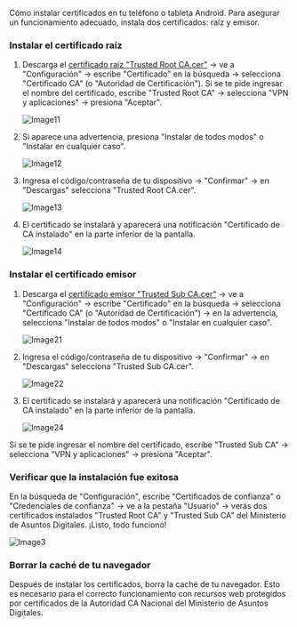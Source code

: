 Cómo instalar certificados en tu teléfono o tableta Android. Para asegurar un funcionamiento adecuado, instala dos certificados: raíz y emisor.

### Instalar el certificado raíz

1. Descarga el [certificado raíz "Trusted Root CA.cer"](tls/android/trusted_root_ca.cer) → ve a "Configuración" → escribe "Certificado" en la búsqueda → selecciona "Certificado CA" (o "Autoridad de Certificación"). Si se te pide ingresar el nombre del certificado, escribe "Trusted Root CA" → selecciona "VPN y aplicaciones" → presiona "Aceptar".

   ![Image11](tls/android/android-search-certificate-setting.jpg)

2. Si aparece una advertencia, presiona "Instalar de todos modos" o "Instalar en cualquier caso".

   ![Image12](tls/android/android-install-prompt.jpg)

3. Ingresa el código/contraseña de tu dispositivo → "Confirmar" → en "Descargas" selecciona "Trusted Root CA.cer".

   ![Image13](tls/android/android-select-root-certificate.jpg)

4. El certificado se instalará y aparecerá una notificación "Certificado de CA instalado" en la parte inferior de la pantalla.

   ![Image14](tls/android/android-certificate-installed-notification.jpg)

### Instalar el certificado emisor

1. Descarga el [certificado emisor "Trusted Sub CA.cer"](tls/android/trusted_sub_ca.cer) → ve a "Configuración" → escribe "Certificado" en la búsqueda → selecciona "Certificado CA" (o "Autoridad de Certificación") → en la advertencia, selecciona "Instalar de todos modos" o "Instalar en cualquier caso".

   ![Image21](tls/android/android-search-certificate-setting.jpg)

2. Ingresa el código/contraseña de tu dispositivo → "Confirmar" → en "Descargas" selecciona "Trusted Sub CA.cer".

   ![Image22](tls/android/android-select-issuer-certificate.jpg)

3. El certificado se instalará y aparecerá una notificación "Certificado de CA instalado" en la parte inferior de la pantalla.

   ![Image24](tls/android/android-certificate-installed-notification.jpg)

Si se te pide ingresar el nombre del certificado, escribe "Trusted Sub CA" → selecciona "VPN y aplicaciones" → presiona "Aceptar".

### Verificar que la instalación fue exitosa

En la búsqueda de "Configuración", escribe "Certificados de confianza" o "Credenciales de confianza" → ve a la pestaña "Usuario" → verás dos certificados instalados "Trusted Root CA" y "Trusted Sub CA" del Ministerio de Asuntos Digitales. ¡Listo, todo funcionó!

![Image3](tls/android/android-view-installed-certificates.jpg)

### Borrar la caché de tu navegador

Después de instalar los certificados, borra la caché de tu navegador. Esto es necesario para el correcto funcionamiento con recursos web protegidos por certificados de la Autoridad CA Nacional del Ministerio de Asuntos Digitales.
